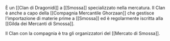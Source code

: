 È un [[Clan di Dragonidi]] a [[Smossa]] specializzato nella mercatura. 
Il Clan è anche a capo della [[Compagnia Mercantile Ghorzaan]] che gestisce l'importazione di materie prime a [[Smossa]] ed è regolarmente iscritta alla [[Gilda dei Mercanti di Smossa]]. 

Il Clan con la compagnia è tra gli organizzatori del [[Mercato di Smossa]]. 

